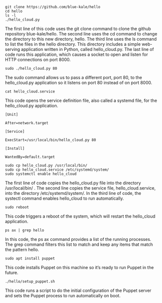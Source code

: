 ```
git clone https://github.com/blue-kale/hello
cd hello
ls -l
./hello_cloud.py

```

The first line of this code uses the git clone command to clone the github repository blue-kale/hello. The second line uses the cd command to change the directory to this new directory, hello. The third line uses the ls command to list the files in the hello directory. This directory includes a simple web-serving application written in Python, called hello_cloud.py. The last line of code runs this application, which causes a socket to open and listen for HTTP connections on port 8000.

```
sudo ./hello_cloud.py 80
```

The sudo command allows us to pass a different port, port 80, to the hello_cloud.py application so it listens on port 80 instead of on port 8000.

```
cat hello_cloud.service
```

This code opens the service definition file, also called a systemd file, for the hello_cloud.py application.

```
[Unit]

After=network.target

[Service]

ExecStart=/usr/local/bin/hello_cloud.py 80

[Install]

WantedBy=default.target
```

```
sudo cp hello_cloud.py /usr/local/bin/
sudo cp hello_cloud.service /etc/systemd/system/
sudo systemctl enable hello_cloud
```

The first line of code copies the hello_cloud.py file into the directory /usr/local/bin/ . The second line copies the service file, hello_cloud.service, into the directory /etc/systemd/system/. In the third line of code, the systectl command enables hello_cloud to run automatically.

```
sudo reboot
```

This code triggers a reboot of the system, which will restart the hello_cloud application.

```
ps ax | grep hello
```

In this code, the ps ax command provides a list of the running processes. The grep command filters this list to match and keep any items that match the pattern hello.

```
sudo apt install puppet
```

This code installs Puppet on this machine so it’s ready to run Puppet in the future.

```
./hello/setup_puppet.sh
```

This code runs a script to do the initial configuration of the Puppet server and sets the Puppet process to run automatically on boot.
